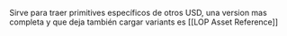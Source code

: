 Sirve para traer primitives específicos de otros USD, una version mas completa y que deja también cargar variants es [[LOP Asset Reference]]

